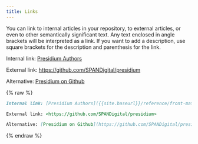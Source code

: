 ```yaml
---
title: Links
---
```


You can link to internal articles in your repository, to external articles, or even to other semantically significant text.
Any text enclosed in angle brackets will be interpreted as a link. If you want to add a description, use square brackets for the description and parenthesis for the link.


Internal link: [Presidium Authors]({{site.baseurl}}/reference/front-matter/#authors)

External link: <https://github.com/SPANDigital/presidium>

Alternative: [Presidium on Github](https://github.com/SPANDigital/presidium)

{% raw %}
```md
Internal link: [Presidium Authors]({{site.baseurl}}/reference/front-matter/#authors)

External link: <https://github.com/SPANDigital/presidium>

Alternative: [Presidium on Github](https://github.com/SPANDigital/presidium)
```
{% endraw %}